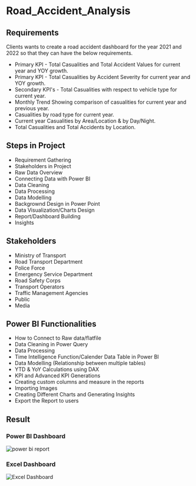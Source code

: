 # Road_Accident_Analysis
## Requirements
Clients wants to create a road accident dashboard for the year 2021 and 2022 so that they can have the below requirements.

- Primary KPI - Total Casualities and Total Accident Values for current year and YOY growth.
- Primary KPI - Total Casualities by Accident Severity for current year and YOY growth.
- Secondary KPI's - Total Casualities with respect to vehicle type for current year.
- Monthly Trend Showing comparison of casualities for current year and previous year.
- Casualities by road type for current year.
- Current year Casualities by Area/Location & by Day/Night.
- Total Casualities and Total Accidents by Location.

## Steps in Project 
- Requirement Gathering
- Stakeholders in Project
- Raw Data Overview
- Connecting Data with Power BI
- Data Cleaning
- Data Processing
- Data Modelling
- Backgrownd Design in Power Point
- Data Visualization/Charts Design
- Report/Dashboard Building
- Insights

## Stakeholders
- Ministry of Transport
- Road Transport Department
- Police Force
- Emergency Service Department
- Road Safety Corps
- Transport Operators
- Traffic Management Agencies
- Public
- Media

## Power BI Functionalities 
- How to Connect to Raw data/flatfile
- Data Cleaning in Power Query
- Data Processing
- Time Intelligence Function/Calender Data Table in Power BI
- Data Modelling (Relationship between multiple tables)
- YTD & YoY Calculations using DAX
- KPI and Advanced KPI Generations
- Creating custom columns and measure in the reports
- Importing Images
- Creating Different Charts and Generating Insights
- Export the Report to users

## Result
### Power BI Dashboard 

![power bi report](https://github.com/user-attachments/assets/71a4059d-fe89-4612-a6b5-b52f2c03835e)

### Excel Dashboard 

![Excel Dashboard](https://github.com/user-attachments/assets/ac44235f-be84-4cbf-9ac0-a9ad41bd606d)




  

